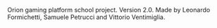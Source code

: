 Orion gaming platform school project.
Version 2.0.
Made by Leonardo Formichetti, Samuele Petrucci and Vittorio Ventimiglia.

